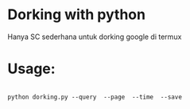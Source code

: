 # Dorking with python 
Hanya SC sederhana untuk dorking google di termux
# Usage:
<code>
python dorking.py --query <DORK> --page <JUMLAH> --time <WAKTU> --save <FILE>
</br><code>
